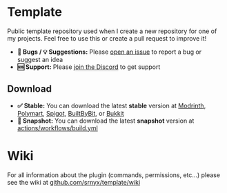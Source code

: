 # Template

Public template repository used when I create a new repository for one of my projects. Feel free to use this or create a pull request to improve it!

- **🐛 Bugs / 💡 Suggestions:** Please [open an issue](https://github.com/srnyx/template/issues/new/choose) to report a bug or suggest an idea
- **🆘 Support:** Please [join the Discord](https://srnyx.xyz/discord) to get support

## Download

- **✅ Stable:** You can download the latest **stable** version at [Modrinth](https://modrinth.com/plugin/template), [Polymart](https://polymart.org/resource/####), [Spigot](https://spigotmc.org/resources/######), [BuiltByBit](https://builtbybit.com/resources/#####), or [Bukkit](https://dev.bukkit.org/projects/template)
- **🚧 Snapshot:** You can download the latest **snapshot** version at [actions/workflows/build.yml](https://github.com/srnyx/template/actions/workflows/build.yml)

# Wiki

For all information about the plugin (commands, permissions, etc...) please see the wiki at [github.com/srnyx/template/wiki](https://github.com/srnyx/template/wiki)
